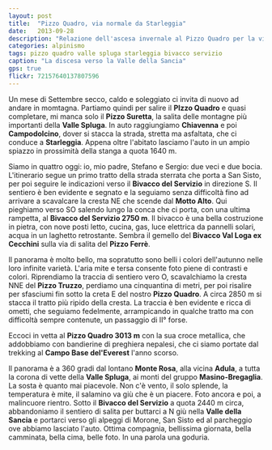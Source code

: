 ```yaml
---
layout: post
title:  "Pizzo Quadro, via normale da Starleggia"
date:   2013-09-28
description: "Relazione dell'ascesa invernale al Pizzo Quadro per la via normale con partenza da Starleggia, Valle Spluga"
categories: alpinismo
tags: pizzo quadro valle spluga starleggia bivacco servizio
caption: "La discesa verso la Valle della Sancia"
gps: true
flickr: 72157640137807596
---
```


Un mese di Settembre secco, caldo e soleggiato ci invita di nuovo ad andare in momtagna. Partiamo quindi per salire il **PIzzo Quadro** e quasi completare, mi manca solo il **Pizzo Suretta**,  la salita delle montagne più importanti della **Valle Spluga**.  In auto raggiungiamo **Chiavenna** e poi **Campodolcino**, dover si stacca la strada, stretta ma asfaltata, che ci conduce a **Starleggia**. Appena oltre l'abitato lasciamo l'auto in un ampio spiazzo in prossimità della stanga a quota 1640 m.

Siamo in quattro oggi: io, mio padre, Stefano e Sergio: due veci e due bocia. L'itinerario segue un primo tratto della strada sterrata che porta a San Sisto, per poi seguire le indicazioni verso il **Bivacco del Servizio** in direzione S. Il sentiero è ben evidente e segnato e la seguiamo senza difficoltà fino ad arrivare a scavalcare la cresta NE che scende dal **Motto Alto**. Qui pieghiamo verso SO salendo lungo la conca che ci porta, con una ultima rampetta, al **Bivacco del Servizio 2750 m**. Il bivacco è una bella costruzione in pietra, con nove posti letto, cucina, gas, luce elettrica da pannelli solari, acqua in un laghetto retrostante. Sembra il gemello del **Bivacco Val Loga ex Cecchini** sulla via di salita del **Pizzo Ferrè**.

Il panorama è molto bello, ma sopratutto sono belli i colori dell'autunno nelle loro infinite varietà. L'aria mite e tersa consente foto piene di contrasti e colori. Riprendiamo la traccia di sentiero vero O, scavalchiamo la cresta NNE del **Pizzo Truzzo**, perdiamo una cinquantina di metri, per poi risalire per sfasciumi fin sotto la creta E del nostro **Pizzo Quadro**. A circa 2850 m si stacca il tratto più ripido della cresta. La traccia è ben evidente e ricca di ometti, che seguiamo fedelmente, arrampicando in qualche tratto ma con difficoltà sempre contenute, un passaggio di II° forse.

Eccoci in vetta al **Pizzo Quadro 3013 m** con la sua croce metallica, che addobbiamo con bandierine di preghiera nepalesi, che ci siamo portate dal trekking al **Campo Base del'Everest** l'anno scorso.

Il panorama è a 360 gradi dal lontano **Monte Rosa**, alla vicina **Adula**, a tutta la corona di vette della **Valle Spluga**, ai monti del gruppo **Masino-Bregaglia**. La sosta è quanto mai piacevole. Non c'è vento, il solo splende, la temperatura è mite, il salamino va giù che è un piacere. Foto ancora e poi, a malincuore rientro. Sotto il **Bivacco del Servizio** a quota 2440 m circa, abbandoniamo il sentiero di salita per buttarci a N giù nella **Valle della Sancia** e portarci verso gli alpeggi di Morone, San Sisto ed al parcheggio ove abbiamo lasciato l'auto. Ottima compagnia, bellissima giornata, bella camminata, bella cima, belle foto. In una parola una goduria.